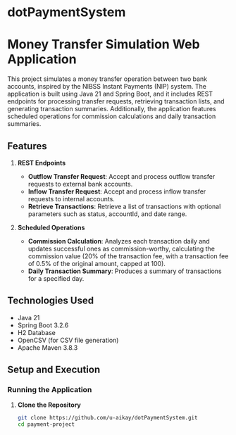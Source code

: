 # dotPaymentSystem

# Money Transfer Simulation Web Application

This project simulates a money transfer operation between two bank accounts, inspired by the NIBSS Instant Payments (NIP) system. The application is built using Java 21 and Spring Boot, and it includes REST endpoints for processing transfer requests, retrieving transaction lists, and generating transaction summaries. Additionally, the application features scheduled operations for commission calculations and daily transaction summaries.

## Features

1. **REST Endpoints**
    - **Outflow Transfer Request**: Accept and process outflow transfer requests to external bank accounts.
    - **Inflow Transfer Request**: Accept and process inflow transfer requests to internal accounts.
    - **Retrieve Transactions**: Retrieve a list of transactions with optional parameters such as status, accountId, and date range.
    
2. **Scheduled Operations**
    - **Commission Calculation**: Analyzes each transaction daily and updates successful ones as commission-worthy, calculating the commission value (20% of the transaction fee, with a transaction fee of 0.5% of the original amount, capped at 100).
    - **Daily Transaction Summary**: Produces a summary of transactions for a specified day.

## Technologies Used

- Java 21
- Spring Boot 3.2.6
- H2 Database
- OpenCSV (for CSV file generation)
- Apache Maven 3.8.3

## Setup and Execution

### Running the Application

1. **Clone the Repository**

   ```bash
   git clone https://github.com/u-aikay/dotPaymentSystem.git
   cd payment-project
